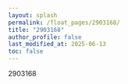 ```yaml
---
layout: splash
permalink: /float_pages/2903168/
title: "2903168"
author_profile: false
last_modified_at: 2025-06-13
toc: false
---
```

 
2903168
